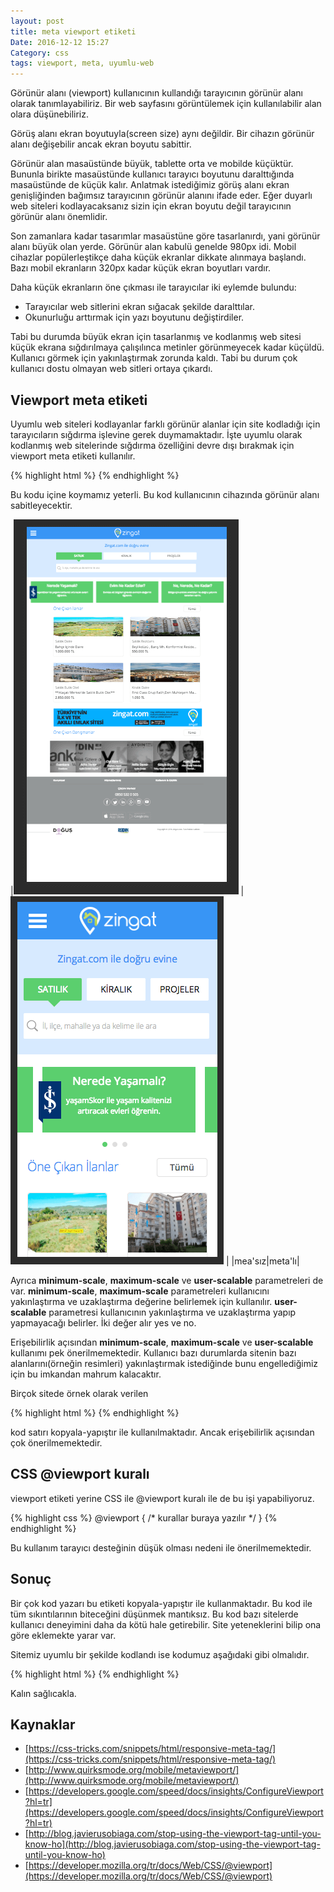 ```yaml
---
layout: post
title: meta viewport etiketi
Date: 2016-12-12 15:27
Category: css
tags: viewport, meta, uyumlu-web
---
```


Görünür alanı (viewport) kullanıcının kullandığı tarayıcının görünür alanı olarak tanımlayabiliriz. Bir web sayfasını görüntülemek için kullanılabilir alan olara düşünebiliriz. 

Görüş alanı ekran boyutuyla(screen size) aynı değildir. Bir cihazın görünür alanı değişebilir ancak ekran boyutu sabittir. 

Görünür alan masaüstünde büyük, tablette orta ve mobilde küçüktür. Bununla birikte masaüstünde kullanıcı tarayıcı boyutunu daralttığında masaüstünde de küçük kalır. Anlatmak istediğimiz görüş alanı ekran genişliğinden bağımsız tarayıcının görünür alanını ifade eder. Eğer duyarlı web siteleri kodlayacaksanız sizin için ekran boyutu değil tarayıcının görünür alanı önemlidir. 

Son zamanlara kadar tasarımlar masaüstüne göre tasarlanırdı, yani görünür alanı büyük olan yerde. Görünür alan kabulü genelde 980px idi. Mobil cihazlar popülerleştikçe daha küçük ekranlar dikkate alınmaya başlandı. Bazı mobil ekranların 320px kadar küçük ekran boyutları vardır. 

Daha küçük ekranların öne çıkması ile tarayıcılar iki eylemde bulundu:

 - Tarayıcılar web sitlerini ekran sığacak şekilde daralttılar.
 - Okunurluğu arttırmak için yazı boyutunu değiştirdiler.

Tabi bu durumda büyük ekran için tasarlanmış ve kodlanmış web sitesi küçük ekrana sığdırılmaya çalışılınca metinler görünmeyecek kadar küçüldü. Kullanıcı görmek için yakınlaştırmak zorunda kaldı. Tabi bu durum çok kullanıcı dostu olmayan web sitleri ortaya çıkardı.

## Viewport meta etiketi

Uyumlu web siteleri kodlayanlar farklı görünür alanlar için site kodladığı için tarayıcıların sığdırma işlevine gerek duymamaktadır. İşte uyumlu olarak kodlanmış web sitelerinde sığdırma özelliğini devre dışı bırakmak için viewport meta etiketi kullanılır.

{% highlight html %}
<meta name="viewport" content="width=device-width, initial-scale=1">
{% endhighlight %}

Bu kodu <head> içine koymamız yeterli. Bu kod kullanıcının cihazında görünür alanı sabitleyecektir.

|![meta'sız](/images/viewport-yok.png) |![meta'lı](/images/viewport-var.png)  |
|mea'sız|meta'lı|

Ayrıca **minimum-scale**, **maximum-scale** ve **user-scalable** parametreleri de var. **minimum-scale**, **maximum-scale** parametreleri kullanıcını yakınlaştırma ve uzaklaştırma değerine belirlemek için kullanılır. **user-scalable** parametresi kullanıcının yakınlaştırma ve uzaklaştırma yapıp yapmayacağı belirler. İki değer alır yes ve no.

Erişebilirlik açısından **minimum-scale**, **maximum-scale** ve **user-scalable** kullanımı pek önerilmemektedir. Kullanıcı bazı durumlarda sitenin bazı alanlarını(örneğin resimleri) yakınlaştırmak istediğinde bunu engellediğimiz için bu imkandan mahrum kalacaktır. 

Birçok sitede örnek olarak verilen 

{% highlight html %}
<meta name="viewport" content="width=device-width, initial-scale=1, maximum-scale=1.0, user-scalable=no">
{% endhighlight %}

kod satırı kopyala-yapıştır ile kullanılmaktadır. Ancak erişebilirlik açısından çok önerilmemektedir.

## CSS @viewport kuralı

viewport etiketi yerine CSS ile @viewport kuralı ile de bu işi yapabiliyoruz. 

{% highlight css %}
@viewport {
  /* kurallar buraya yazılır */
}
{% endhighlight %}

Bu kullanım tarayıcı desteğinin düşük olması nedeni ile önerilmemektedir. 

## Sonuç

Bir çok kod yazarı bu etiketi kopyala-yapıştır ile kullanmaktadır. Bu kod ile tüm sıkıntılarının biteceğini düşünmek mantıksız. Bu kod bazı sitelerde kullanıcı deneyimini daha da kötü hale getirebilir. Site yeteneklerini bilip  ona göre eklemekte yarar var. 

Sitemiz uyumlu bir şekilde kodlandı ise kodumuz aşağıdaki gibi olmalıdır.

{% highlight html %}
<meta name="viewport" content="width=device-width, initial-scale=1">
{% endhighlight %}

Kalın sağlıcakla.

## Kaynaklar

 - [https://css-tricks.com/snippets/html/responsive-meta-tag/](https://css-tricks.com/snippets/html/responsive-meta-tag/) 
 - [http://www.quirksmode.org/mobile/metaviewport/](http://www.quirksmode.org/mobile/metaviewport/)
 - [https://developers.google.com/speed/docs/insights/ConfigureViewport?hl=tr](https://developers.google.com/speed/docs/insights/ConfigureViewport?hl=tr)
 - [http://blog.javierusobiaga.com/stop-using-the-viewport-tag-until-you-know-ho](http://blog.javierusobiaga.com/stop-using-the-viewport-tag-until-you-know-ho)
 - [https://developer.mozilla.org/tr/docs/Web/CSS/@viewport](https://developer.mozilla.org/tr/docs/Web/CSS/@viewport)